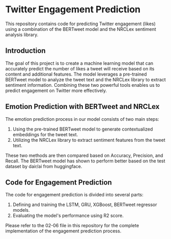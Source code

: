 # Twitter Engagement Prediction

This repository contains code for predicting Twitter engagement (likes) using a combination of the BERTweet model and the NRCLex sentiment analysis library.

## Introduction

The goal of this project is to create a machine learning model that can accurately predict the number of likes a tweet will receive based on its content and additional features. The model leverages a pre-trained BERTweet model to analyze the tweet text and the NRCLex library to extract sentiment information. Combining these two powerful tools enables us to predict engagement on Twitter more effectively.

## Emotion Prediction with BERTweet and NRCLex

The emotion prediction process in our model consists of two main steps:

1. Using the pre-trained BERTweet model to generate contextualized embeddings for the tweet text.
2. Utilizing the NRCLex library to extract sentiment features from the tweet text.

These two methods are then compared based on Accuracy, Precision, and Recall. The BERTweet model has shown to perform better based on the test dataset by dair/ai from huggingface.

## Code for Engagement Prediction

The code for engagement prediction is divided into several parts:

1. Defining and training the LSTM, GRU, XGBoost, BERTweet regressor models.
2. Evaluating the model's performance using R2 score.

Please refer to the 02-06 file in this repository for the complete implementation of the engagement prediction process.
